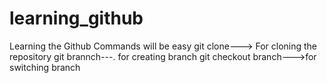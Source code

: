 # learning_github
Learning the Github Commands will be easy
git clone---> For cloning the repository
git brannch---. for creating branch
git checkout branch--->for switching branch
